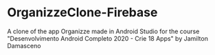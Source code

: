 # OrganizzeClone-Firebase
A clone of the app Organizze made in Android Studio for the course "Desenvolvimento Android Completo 2020 - Crie 18 Apps" by Jamilton Damasceno

